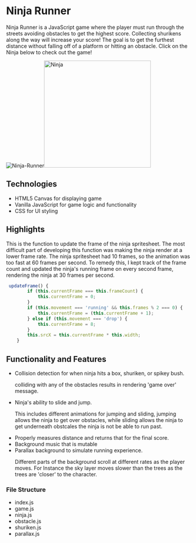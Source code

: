 
# Ninja Runner

   Ninja Runner is a JavaScript game where the player must run through the streets avoiding obstacles to get the highest score. Collecting shurikens along the way will increase your score! The goal is to get the furthest distance without falling off of a platform or hitting an obstacle. Click on the Ninja below to check out the game!

<div >
  <img src="https://media.giphy.com/media/MFyyImydmpCMDcq173/giphy.gif" alt="Ninja-Runner"><a href='https://ppondo.github.io/Ninja-Runner/'><img height="290" src="https://github.com/ppondo/Ninja-Runner/blob/master/assets/images/ninja-man.png" alt='Ninja'></a>
</div>

## Technologies
<ul>
    <li>HTML5 Canvas for displaying game</li>
    <li>Vanilla JavaScript for game logic and functionality</li>
    <li>CSS for UI styling</li>
</ul>

## Highlights

This is the function to update the frame of the ninja spritesheet. The most difficult part of developing this function was making the ninja render at a lower frame rate. The ninja spritesheet had 10 frames, so the animation was too fast at 60 frames per second. To remedy this, I kept track of the frame count and updated the ninja's running frame on every second frame, rendering the ninja at 30 frames per second.

```JavaScript
 updateFrame() {
        if (this.currentFrame === this.frameCount) {
            this.currentFrame = 0;
        }
        if (this.movement === 'running' && this.frames % 2 === 0) {
            this.currentFrame = (this.currentFrame + 1);
        } else if (this.movement === 'drop') {
            this.currentFrame = 8;
        }
        this.srcX = this.currentFrame * this.width;
    }
```

  
## Functionality and Features
<ul>
    <li>Collision detection for when ninja hits a box, shuriken, or spikey bush.
      <p>colliding with any of the obstacles results in rendering 'game over' message.</p>
    </li>
    <li>Ninja's ability to slide and jump.
       <p>This includes different animations for jumping and sliding, jumping allows the ninja to get over obstacles, while sliding allows the ninja to get underneath obstcales the ninja is not be able to run past.</p>
    </li>
    <li>Properly measures distance and returns that for the final score.</li>
    <li>Background music that is mutable</li>
    <li>Parallax background to simulate running experience.
      <p>Different parts of the background scroll at different rates as the player moves. For Instance the sky layer moves slower than the trees as the trees are 'closer' to the character.</p>
    </li>
</ul>


### File Structure
<ul>
    <li>index.js</li>
    <li>game.js</li>
    <li>ninja.js</li>
    <li>obstacle.js</li>
    <li>shuriken.js</li>
    <li>parallax.js</li>
</ul>





